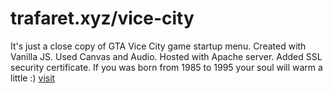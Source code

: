 # trafaret.xyz/vice-city
It's just a close copy of GTA Vice City game startup menu.
Created with Vanilla JS. Used Canvas and Audio. Hosted with Apache server. Added SSL security certificate.
If you was born from 1985 to 1995 your soul will warm a little :)
[visit](https://trafaret.xyz/vice-city)
